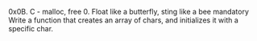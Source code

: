 0x0B. C - malloc, free
0. Float like a butterfly, sting like a bee
mandatory
Write a function that creates an array of chars, and initializes it with a specific char.
